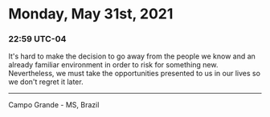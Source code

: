 # Monday, May 31st, 2021

### 22:59 UTC-04

It's hard to make the decision to go away from the people we know and an already
familiar environment in order to risk for something new. Nevertheless, we must take
the opportunities presented to us in our lives so we don't regret it later.

---

Campo Grande - MS, Brazil
